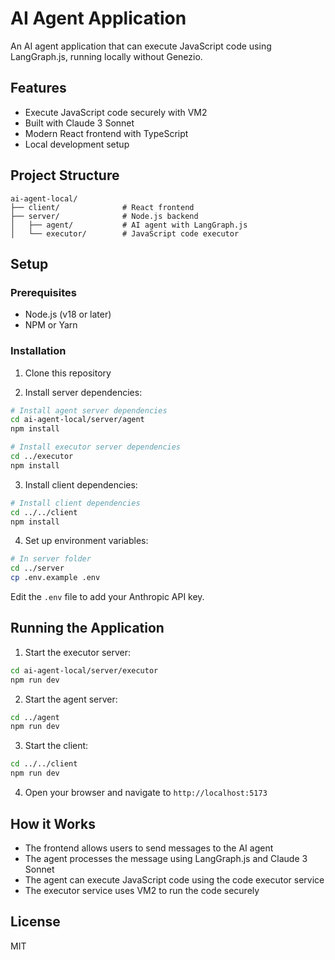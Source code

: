 # AI Agent Application

An AI agent application that can execute JavaScript code using LangGraph.js, running locally without Genezio.

## Features

- Execute JavaScript code securely with VM2
- Built with Claude 3 Sonnet
- Modern React frontend with TypeScript
- Local development setup

## Project Structure

```
ai-agent-local/
├── client/              # React frontend
├── server/              # Node.js backend
│   ├── agent/           # AI agent with LangGraph.js
│   └── executor/        # JavaScript code executor
```

## Setup

### Prerequisites

- Node.js (v18 or later)
- NPM or Yarn

### Installation

1. Clone this repository

2. Install server dependencies:

```bash
# Install agent server dependencies
cd ai-agent-local/server/agent
npm install

# Install executor server dependencies
cd ../executor
npm install
```

3. Install client dependencies:
```bash
# Install client dependencies
cd ../../client
npm install
```

4. Set up environment variables:

```bash
# In server folder
cd ../server
cp .env.example .env
```

Edit the `.env` file to add your Anthropic API key.

## Running the Application

1. Start the executor server:

```bash
cd ai-agent-local/server/executor
npm run dev
```

2. Start the agent server:

```bash
cd ../agent
npm run dev
```

3. Start the client:

```bash
cd ../../client
npm run dev
```

4. Open your browser and navigate to `http://localhost:5173`

## How it Works

- The frontend allows users to send messages to the AI agent
- The agent processes the message using LangGraph.js and Claude 3 Sonnet
- The agent can execute JavaScript code using the code executor service
- The executor service uses VM2 to run the code securely

## License

MIT 